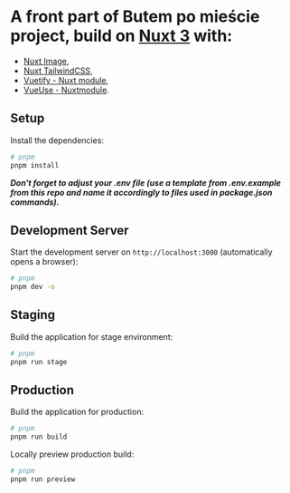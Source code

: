 # A front part of Butem po mieście project, build on [Nuxt 3](https://nuxt.com/) with:
- [Nuxt Image](https://image.nuxt.com/),
- [Nuxt TailwindCSS](https://tailwindcss.nuxtjs.org/),
- [Vuetify - Nuxt module](https://nuxt.com/modules/vuetify-nuxt-module),
- [VueUse - Nuxtmodule](https://nuxt.com/modules/vueuse).


## Setup

Install the dependencies:

```bash
# pnpm
pnpm install
```

**_Don't forget to adjust your .env file (use a template from .env.example from this repo and name it accordingly to files used in package.json commands)._**

## Development Server

Start the development server on `http://localhost:3000` (automatically opens a browser):

```bash
# pnpm
pnpm dev -o
```

## Staging

Build the application for stage environment:

```bash
# pnpm
pnpm run stage
```

## Production

Build the application for production:

```bash
# pnpm
pnpm run build
```

Locally preview production build:

```bash
# pnpm
pnpm run preview
```
